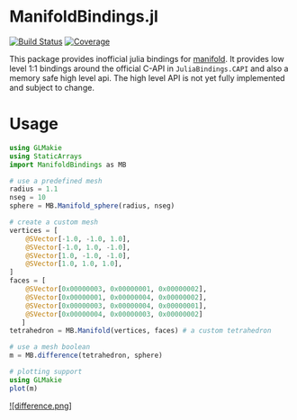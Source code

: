 # ManifoldBindings.jl

[![Build Status](https://github.com/jw3126/ManifoldBindings.jl/actions/workflows/CI.yml/badge.svg?branch=main)](https://github.com/jw3126/ManifoldBindings.jl/actions/workflows/CI.yml?query=branch%3Amain)
[![Coverage](https://codecov.io/gh/jw3126/ManifoldBindings.jl/branch/main/graph/badge.svg)](https://codecov.io/gh/jw3126/ManifoldBindings.jl)

This package provides inofficial julia bindings for [manifold](https://github.com/elalish/manifold).
It provides low level 1:1 bindings around the official C-API in `JuliaBindings.CAPI` and
also a memory safe high level api. The high level API is not yet fully implemented 
and subject to change.

# Usage
```julia
using GLMakie
using StaticArrays
import ManifoldBindings as MB

# use a predefined mesh
radius = 1.1
nseg = 10
sphere = MB.Manifold_sphere(radius, nseg)

# create a custom mesh
vertices = [
    @SVector[-1.0, -1.0, 1.0],
    @SVector[-1.0, 1.0, -1.0],
    @SVector[1.0, -1.0, -1.0],
    @SVector[1.0, 1.0, 1.0],
]
faces = [
    @SVector[0x00000003, 0x00000001, 0x00000002], 
    @SVector[0x00000001, 0x00000004, 0x00000002], 
    @SVector[0x00000003, 0x00000004, 0x00000001], 
    @SVector[0x00000004, 0x00000003, 0x00000002]
   ]
tetrahedron = MB.Manifold(vertices, faces) # a custom tetrahedron

# use a mesh boolean
m = MB.difference(tetrahedron, sphere)

# plotting support
using GLMakie
plot(m)
```
[![difference.png]](resources/difference.png)
